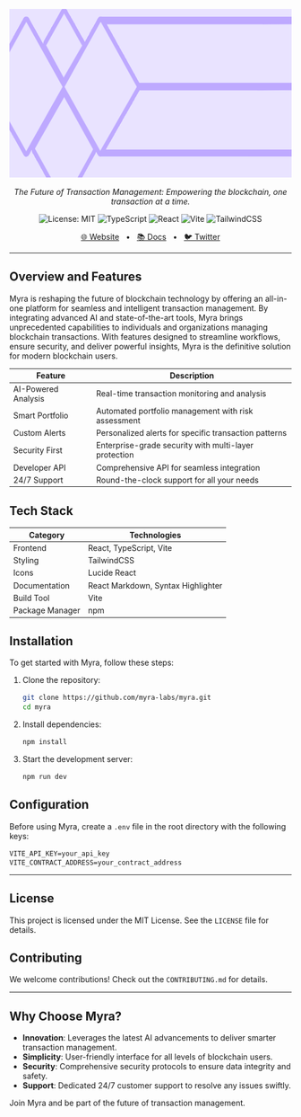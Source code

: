 <p align="center">
  <img src="Static/banner1%20(2).png" height="300" alt="Myra Banner"/>
</p>
<p align="center">
  <em>The Future of Transaction Management: Empowering the blockchain, one transaction at a time.</em>
</p>
<p align="center">
    <img alt="License: MIT" src="https://img.shields.io/static/v1?label=License&message=MIT&color=blue" />
    <img alt="TypeScript" src="https://img.shields.io/badge/TypeScript-%3E=5.0-blue" />
    <img alt="React" src="https://img.shields.io/badge/React-18.2.0-blue" />
    <img alt="Vite" src="https://img.shields.io/badge/Vite-4.2.1-blue" />
    <img alt="TailwindCSS" src="https://img.shields.io/badge/TailwindCSS-3.3.2-blue" />
</p>

<p align="center">
  <a href="https://myra-labs.com">🌐 Website</a>
  <span>&nbsp;&nbsp;•&nbsp;&nbsp;</span>
  <a href="https://myra-labs.com/docs">📚 Docs</a>
  <span>&nbsp;&nbsp;•&nbsp;&nbsp;</span>
  <a href="https://x.com/MyraLabs_">🐦 Twitter</a>
</p>

---

## Overview and Features

Myra is reshaping the future of blockchain technology by offering an all-in-one platform for seamless and intelligent transaction management. By integrating advanced AI and state-of-the-art tools, Myra brings unprecedented capabilities to individuals and organizations managing blockchain transactions. With features designed to streamline workflows, ensure security, and deliver powerful insights, Myra is the definitive solution for modern blockchain users.

| Feature            | Description                                      |
|--------------------|--------------------------------------------------|
| AI-Powered Analysis| Real-time transaction monitoring and analysis    |
| Smart Portfolio    | Automated portfolio management with risk assessment |
| Custom Alerts      | Personalized alerts for specific transaction patterns |
| Security First     | Enterprise-grade security with multi-layer protection |
| Developer API      | Comprehensive API for seamless integration       |
| 24/7 Support       | Round-the-clock support for all your needs       |

## Tech Stack

| Category           | Technologies                                     |
|--------------------|--------------------------------------------------|
| Frontend           | React, TypeScript, Vite                         |
| Styling            | TailwindCSS                                     |
| Icons              | Lucide React                                    |
| Documentation      | React Markdown, Syntax Highlighter              |
| Build Tool         | Vite                                            |
| Package Manager    | npm                                             |

## Installation

To get started with Myra, follow these steps:

1. Clone the repository:
   ```bash
   git clone https://github.com/myra-labs/myra.git
   cd myra
   ```

2. Install dependencies:
   ```bash
   npm install
   ```

3. Start the development server:
   ```bash
   npm run dev
   ```

## Configuration

Before using Myra, create a `.env` file in the root directory with the following keys:

```env
VITE_API_KEY=your_api_key
VITE_CONTRACT_ADDRESS=your_contract_address
```

---

## License

This project is licensed under the MIT License. See the `LICENSE` file for details.

## Contributing

We welcome contributions! Check out the `CONTRIBUTING.md` for details.

---

## Why Choose Myra?

- **Innovation**: Leverages the latest AI advancements to deliver smarter transaction management.
- **Simplicity**: User-friendly interface for all levels of blockchain users.
- **Security**: Comprehensive security protocols to ensure data integrity and safety.
- **Support**: Dedicated 24/7 customer support to resolve any issues swiftly.

Join Myra and be part of the future of transaction management.
